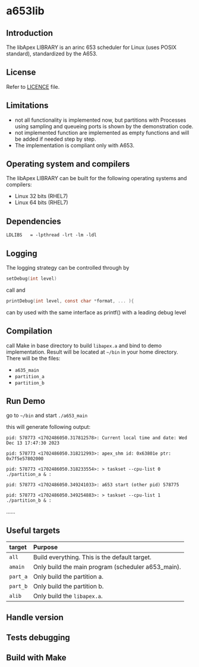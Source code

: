 # a653lib

## Introduction

The libApex LIBRARY is an arinc 653 scheduler for Linux (uses POSIX standard), standardized by the A653.

## License

Refer to [LICENCE](./LICENSE.md) file.

## Limitations

- not all functionality is implemented now, but partitions with Processes using sampling and queueing ports
  is shown by the demonstration code.
- not implemented function are implemented as empty functions and will be added if needed step by step.
- The implementation is compliant only with A653.

## Operating system and compilers

The libApex LIBRARY can be built for the following operating systems and compilers:

- Linux 32 bits (RHEL7)
- Linux 64 bits (RHEL7)

## Dependencies

```make
LDLIBS   = -lpthread -lrt -lm -ldl
```

## Logging

The logging strategy can be controlled through by

```c
setDebug(int level)
```

call and

```c
printDebug(int level, const char *format, ... ){
```

can by used with the same interface as printf() with a leading debug level

## Compilation

call Make in base directory to build `libapex.a` and bind to demo implementation. Result will be located at `~/bin` in your home
directory. There will be the files:

- `a635_main`
- `partition_a`
- `partition_b`

## Run Demo

go to `~/bin` and start `./a653_main`

this will generate following output:

```text
pid: 578773 <1702486050.317812578>: Current local time and date: Wed Dec 13 17:47:30 2023

pid: 578773 <1702486050.318212993>: apex_shm id: 0x63801e ptr: 0x7f5e57802000

pid: 578773 <1702486050.318233554>: > taskset --cpu-list 0 ./partition_a & :

pid: 578773 <1702486050.349241033>: a653 start (other pid) 578775

pid: 578773 <1702486050.349254883>: > taskset --cpu-list 1 ./partition_b & :
```

......

## Useful targets

|   target    |         Purpose        |
| :---------- | :--------------------- |
| `all` | Build everything. This is the default target. |
| `amain` | Only build the main program (scheduler a653_main). |
| `part_a` | Only build the partition a. |
| `part_b` | Only build the partition b. |
| `alib` | Only build the `libapex.a`. |

## Handle version

## Tests debugging

## Build with Make
